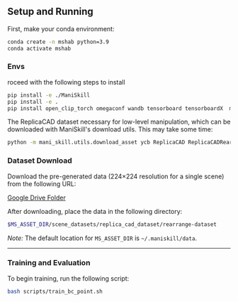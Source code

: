 
## Setup and Running

First, make your conda environment:

```bash
conda create -n mshab python=3.9
conda activate mshab
```

### Envs
roceed with the following steps to install

```bash
pip install -e ./ManiSkill
pip install -e .
pip install open_clip_torch omegaconf wandb tensorboard tensorboardX  msgpack torchvision
```

The ReplicaCAD dataset necessary for low-level manipulation, which can be downloaded with ManiSkill's download utils. This may take some time:
```bash
python -m mani_skill.utils.download_asset ycb ReplicaCAD ReplicaCADRearrange
```

### Dataset Download

Download the pre-generated data (224×224 resolution for a single scene) from the following URL:

[Google Drive Folder](https://drive.google.com/drive/u/1/folders/1euvIuJBM_MZMEQq1eZFMPk8Kip7q9piV)

After downloading, place the data in the following directory:

```bash
$MS_ASSET_DIR/scene_datasets/replica_cad_dataset/rearrange-dataset
```

*Note:* The default location for `MS_ASSET_DIR` is `~/.maniskill/data`.

---

### Training and Evaluation

To begin training, run the following script:

```bash
bash scripts/train_bc_point.sh
```


